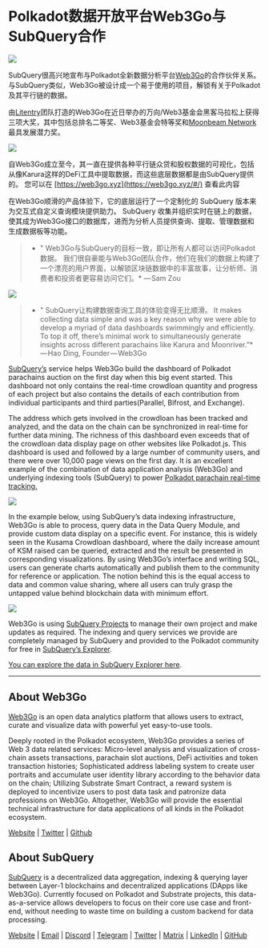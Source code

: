 # Polkadot数据开放平台Web3Go与SubQuery合作

![](https://cdn-images-1.medium.com/max/800/1*LVZ_xKn_K5DlTSxqTr-2BA.png)

SubQuery很高兴地宣布与Polkadot全新数据分析平台[Web3Go](https://www.web3go.xyz/)的合作伙伴关系。 与SubQuery类似，Web3Go被设计成一个易于使用的项目，解锁有关于Polkadot及其平行链的数据。

由[Litentry](https://www.litentry.com/)团队打造的Web3Go在近日举办的万向/Web3基金会黑客马拉松上获得三项大奖，其中包括总排名二等奖、Web3基金会特等奖和[Moonbeam Network](https://moonbeam.network/)最具发展潜力奖。

![](https://cdn-images-1.medium.com/max/800/1*QOng9s-Mc62WBElrj6KBmg.gif)

自Web3Go成立至今，其一直在提供各种平行链众贷和股权数据的可视化，包括从像Karura这样的DeFi工具中提取数据，而这些底层数据都是由SubQuery提供的。 您可以在 [https://web3go.xyz](https://web3go.xyz/#/) 查看此内容

在Web3Go顺滑的产品体验下，它的底层运行了一个定制化的 SubQuery 版本来为交互式自定义查询模块提供助力。 SubQuery 收集并组织实时在链上的数据，使其成为Web3Go接口的数据库，进而为分析人员提供查询、提取、管理数据和生成数据板等功能。

> * " Web3Go与SubQuery的目标一致，即让所有人都可以访问Polkadot数据。 我们很自豪能与Web3Go团队合作，他们在我们的数据上构建了一个漂亮的用户界面，以解锁区块链数据中的丰富故事，让分析师、消费者和投资者更容易访问它们。* — Sam Zou

![](https://cdn-images-1.medium.com/max/800/1*v2Ip-qCB6hkiNiEPY32hrw.png)

> * " SubQuery让构建数据查询工具的体验变得无比顺滑。 It makes collecting data simple and was a key reason why we were able to develop a myriad of data dashboards swimmingly and efficiently. To top it off, there’s minimal work to simultaneously generate insights across different parachains like Karura and Moonriver.”* — Hao Ding, Founder — Web3Go

[SubQuery’s](https://subquery.network/) service helps Web3Go build the dashboard of Polkadot parachains auction on the first day when this big event started. This dashboard not only contains the real-time crowdloan quantity and progress of each project but also contains the details of each contribution from individual participants and third parties(Parallel, Bifrost, and Exchange).

The address which gets involved in the crowdloan has been tracked and analyzed, and the data on the chain can be synchronized in real-time for further data mining. The richness of this dashboard even exceeds that of the crowdloan data display page on other websites like Polkadot.js. This dashboard is used and followed by a large number of community users, and there were over 10,000 page views on the first day. It is an excellent example of the combination of data application analysis (Web3Go) and underlying indexing tools (SubQuery) to power [Polkadot parachain real-time tracking.](https://web3go.xyz/#/ParaChainProfiler4Polkadot?chainType=Polkadot)

![](https://cdn-images-1.medium.com/max/800/1*XM2TalsUm1Z93lV5zFMf9w.png)

In the example below, using SubQuery’s data indexing infrastructure, Web3Go is able to process, query data in the Data Query Module, and provide custom data display on a specific event. For instance, this is widely seen in the Kusama Crowdloan dashboard, where the daily increase amount of KSM raised can be queried, extracted and the result be presented in corresponding visualizations. By using Web3Go’s interface and writing SQL, users can generate charts automatically and publish them to the community for reference or application. The notion behind this is the equal access to data and common value sharing, where all users can truly grasp the untapped value behind blockchain data with minimum effort.

![](https://cdn-images-1.medium.com/max/800/1*Z2g_zEFqOJ3T_2BDDDZT4A.png)

Web3Go is using [SubQuery Projects](https://project.subquery.network/) to manage their own project and make updates as required. The indexing and query services we provide are completely managed by SubQuery and provided to the Polkadot community for free in [SubQuery’s Explorer](https://explorer.subquery.network/).

[You can explore the data in SubQuery Explorer here](https://explorer.subquery.network/subquery/bianyunjian/polkadot-crowdloans).

----------

## About Web3Go

[Web3Go](https://www.web3go.xyz/) is an open data analytics platform that allows users to extract, curate and visualize data with powerful yet easy-to-use tools.

Deeply rooted in the Polkadot ecosystem, Web3Go provides a series of Web 3 data related services: Micro-level analysis and visualization of cross-chain assets transactions, parachain slot auctions, DeFi activities and token transaction histories; Sophisticated address labeling system to create user portraits and accumulate user identity library according to the behavior data on the chain; Utilizing Substrate Smart Contract, a reward system is deployed to incentivize users to post data task and patronize data professions on Web3Go. Altogether, Web3Go will provide the essential technical infrastructure for data applications of all kinds in the Polkadot ecosystem.

[Website](https://web3go.xyz/#/) | [Twitter](http://twitter.com/web3go) | [Github](https://github.com/web3go-xyz)

## About SubQuery

[SubQuery](https://subquery.network/) is a decentralized data aggregation, indexing & querying layer between Layer-1 blockchains and decentralized applications (DApps like Web3Go). Currently focused on Polkadot and Substrate projects, this data-as-a-service allows developers to focus on their core use case and front-end, without needing to waste time on building a custom backend for data processing.

[Website](https://subquery.network/) | [Email](mailto:hello@subquery.network) | [Discord](https://discord.com/invite/78zg8aBSMG) | [Telegram](https://t.me/subquerynetwork) | [Twitter](https://twitter.com/subquerynetwork) | [Matrix](https://matrix.to/#/#subquery:matrix.org) | [LinkedIn](https://www.linkedin.com/company/subquery) | [GitHub](https://github.com/subquery)
